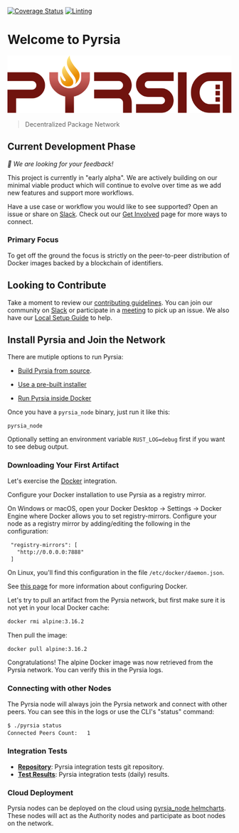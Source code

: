 [![Coverage Status](https://coveralls.io/repos/github/pyrsia/pyrsia/badge.svg?branch=main)](https://coveralls.io/github/pyrsia/pyrsia?branch=main)
[![Linting](https://github.com/pyrsia/pyrsia/actions/workflows/lint.yml/badge.svg)](https://github.com/pyrsia/pyrsia/actions/workflows/lint.yml)

# Welcome to Pyrsia

![logo](https://raw.githubusercontent.com/pyrsia/.github/main/images/logo-color.svg)

> Decentralized Package Network

## Current Development Phase

_📢 We are looking for your feedback!_

This project is currently in "early alpha". We are actively building on our minimal viable product which will continue
to evolve over time as we add new features and support more workflows.

Have a use case or workflow you would like to see supported? Open an issue or share on [Slack](https://cdeliveryfdn.slack.com/join/shared_invite/zt-1eryue9cw-9YpgrfIfsTcDS~hGHchURg).
Check out our [Get Involved](/docs/get_involved/) page for more ways to connect.

### Primary Focus

To get off the ground the focus is strictly on the peer-to-peer distribution of Docker images backed by a blockchain of identifiers.

## Looking to Contribute

Take a moment to review our [contributing guidelines](https://github.com/pyrsia/.github/blob/main/contributing.md).
You can join our community on [Slack](https://cdeliveryfdn.slack.com/join/shared_invite/zt-1eryue9cw-9YpgrfIfsTcDS~hGHchURg) or participate in a [meeting](https://pyrsia.io/docs/social/#calendar) to pick up an issue. We also have our [Local Setup Guide](/docs/community/get_involved/local_dev_setup/) to help.

## Install Pyrsia and Join the Network

There are mutiple options to run Pyrsia:

- [Build Pyrsia from source](/docs/community/get_involved/local_dev_setup.md).

- [Use a pre-built installer](/docs/tutorials/quick-installation/)

- [Run Pyrsia inside Docker](/docs/tutorials/quick-installation/#run-pyrsia-in-docker)

Once you have a `pyrsia_node` binary, just run it like this:

```shell
pyrsia_node
```

Optionally setting an environment variable `RUST_LOG=debug` first if you want to
see debug output.

### Downloading Your First Artifact

Let's exercise the [Docker](https://www.docker.com/) integration.

Configure your Docker installation to use Pyrsia as a registry mirror.

On Windows or macOS, open your Docker Desktop -> Settings ->
Docker Engine where Docker allows you to set registry-mirrors. Configure your node
as a registry mirror by adding/editing the following in the configuration:

```jsonc
 "registry-mirrors": [
   "http://0.0.0.0:7888"
 ]
```

On Linux, you'll find this configuration in the file `/etc/docker/daemon.json`.

See [this page](/docs/tutorials/docker/#configure-docker) for more information about
configuring Docker.

Let's try to pull an artifact from the Pyrsia network, but first make sure it is
not yet in your local Docker cache:

```sh
docker rmi alpine:3.16.2
```

Then pull the image:

```sh
docker pull alpine:3.16.2
```

Congratulations! The alpine Docker image was now retrieved from the Pyrsia network.
You can verify this in the Pyrsia logs.

### Connecting with other Nodes

The Pyrsia node will always join the Pyrsia network and connect with other peers.
You can see this in the logs or use the CLI's "status" command:

```sh
$ ./pyrsia status
Connected Peers Count:   1
```

### Integration Tests

- **[Repository](https://github.com/pyrsia/pyrsia-integration-tests)**: Pyrsia integration tests git repository.
- **[Test Results](https://github.com/pyrsia/pyrsia-integration-tests/actions/workflows/run-bats-tests.yml)**: Pyrsia integration tests (daily) results.

### Cloud Deployment

Pyrsia nodes can be deployed on the cloud using [pyrsia_node helmcharts](https://artifacthub.io/packages/helm/pyrsia-nightly/pyrsia-node). These nodes will act as the Authority nodes and participate as boot nodes on the network.
